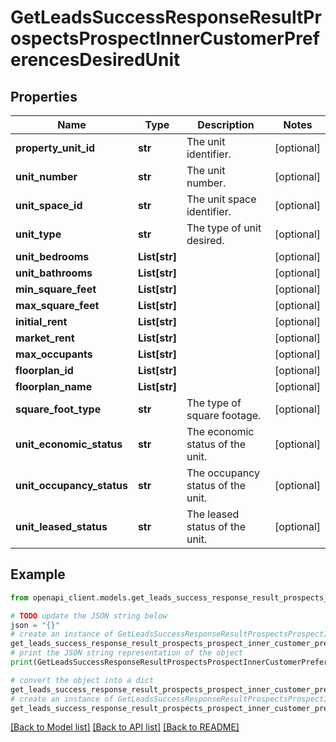 # GetLeadsSuccessResponseResultProspectsProspectInnerCustomerPreferencesDesiredUnit


## Properties

Name | Type | Description | Notes
------------ | ------------- | ------------- | -------------
**property_unit_id** | **str** | The unit identifier. | [optional] 
**unit_number** | **str** | The unit number. | [optional] 
**unit_space_id** | **str** | The unit space identifier. | [optional] 
**unit_type** | **str** | The type of unit desired. | [optional] 
**unit_bedrooms** | **List[str]** |  | [optional] 
**unit_bathrooms** | **List[str]** |  | [optional] 
**min_square_feet** | **List[str]** |  | [optional] 
**max_square_feet** | **List[str]** |  | [optional] 
**initial_rent** | **List[str]** |  | [optional] 
**market_rent** | **List[str]** |  | [optional] 
**max_occupants** | **List[str]** |  | [optional] 
**floorplan_id** | **List[str]** |  | [optional] 
**floorplan_name** | **List[str]** |  | [optional] 
**square_foot_type** | **str** | The type of square footage. | [optional] 
**unit_economic_status** | **str** | The economic status of the unit. | [optional] 
**unit_occupancy_status** | **str** | The occupancy status of the unit. | [optional] 
**unit_leased_status** | **str** | The leased status of the unit. | [optional] 

## Example

```python
from openapi_client.models.get_leads_success_response_result_prospects_prospect_inner_customer_preferences_desired_unit import GetLeadsSuccessResponseResultProspectsProspectInnerCustomerPreferencesDesiredUnit

# TODO update the JSON string below
json = "{}"
# create an instance of GetLeadsSuccessResponseResultProspectsProspectInnerCustomerPreferencesDesiredUnit from a JSON string
get_leads_success_response_result_prospects_prospect_inner_customer_preferences_desired_unit_instance = GetLeadsSuccessResponseResultProspectsProspectInnerCustomerPreferencesDesiredUnit.from_json(json)
# print the JSON string representation of the object
print(GetLeadsSuccessResponseResultProspectsProspectInnerCustomerPreferencesDesiredUnit.to_json())

# convert the object into a dict
get_leads_success_response_result_prospects_prospect_inner_customer_preferences_desired_unit_dict = get_leads_success_response_result_prospects_prospect_inner_customer_preferences_desired_unit_instance.to_dict()
# create an instance of GetLeadsSuccessResponseResultProspectsProspectInnerCustomerPreferencesDesiredUnit from a dict
get_leads_success_response_result_prospects_prospect_inner_customer_preferences_desired_unit_from_dict = GetLeadsSuccessResponseResultProspectsProspectInnerCustomerPreferencesDesiredUnit.from_dict(get_leads_success_response_result_prospects_prospect_inner_customer_preferences_desired_unit_dict)
```
[[Back to Model list]](../README.md#documentation-for-models) [[Back to API list]](../README.md#documentation-for-api-endpoints) [[Back to README]](../README.md)


